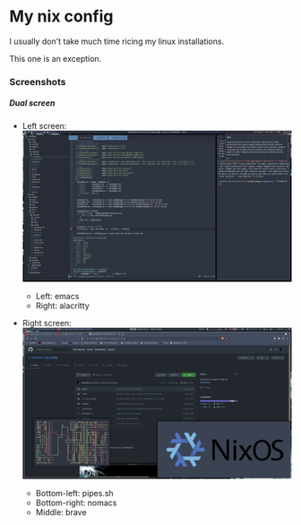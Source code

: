 # My nix config

I usually don't take much time ricing my linux installations.

This one is an exception.

### Screenshots

##### Dual screen

- Left screen:
  ![left screen](./assets/desktop-07-16-2021_2.png)
  
  - Left: emacs
  - Right: alacritty
  
- Right screen:
  ![right screen](./assets/desktop-07-16-2021_1.png)
  
  - Bottom-left: pipes.sh
  - Bottom-right: nomacs
  - Middle: brave
